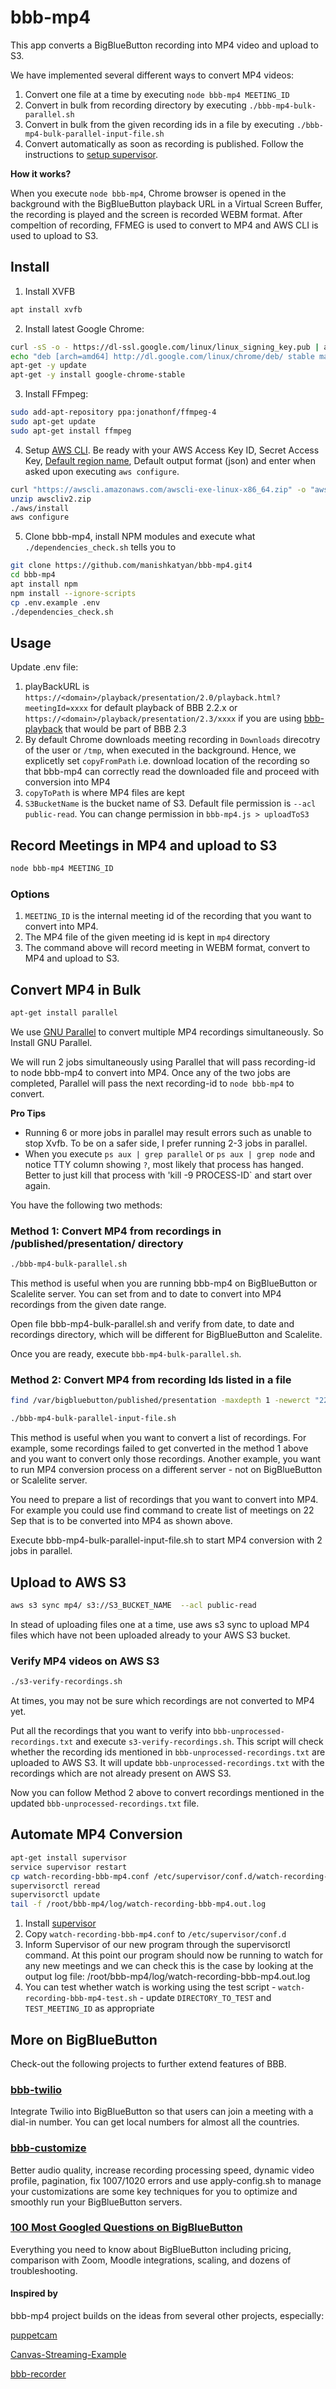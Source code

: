 # bbb-mp4

This app converts a BigBlueButton recording into MP4 video and upload to S3.

We have implemented several different ways to convert MP4 videos:
1. Convert one file at a time by executing `node bbb-mp4 MEETING_ID`
2. Convert in bulk from recording directory by executing `./bbb-mp4-bulk-parallel.sh`
3. Convert in bulk from the given recording ids in a file by executing `./bbb-mp4-bulk-parallel-input-file.sh`
4. Convert automatically as soon as recording is published. Follow the instructions to [setup supervisor](https://github.com/manishkatyan/bbb-mp4#automate-mp4-conversion).

**How it works?**

When you execute `node bbb-mp4`, Chrome browser is opened in the background with the BigBlueButton playback URL in a Virtual Screen Buffer, the recording is played and the screen is recorded WEBM format. After compeltion of recording, FFMEG is used to convert to MP4 and AWS CLI is used to upload to S3.

## Install

1. Install XVFB
```sh
apt install xvfb
```

2. Install latest Google Chrome:

```sh
curl -sS -o - https://dl-ssl.google.com/linux/linux_signing_key.pub | apt-key add
echo "deb [arch=amd64] http://dl.google.com/linux/chrome/deb/ stable main" > /etc/apt/sources.list.d/google-chrome.list
apt-get -y update
apt-get -y install google-chrome-stable
```

3. Install FFmpeg:
```sh
sudo add-apt-repository ppa:jonathonf/ffmpeg-4
sudo apt-get update
sudo apt-get install ffmpeg
```

4. Setup [AWS CLI](https://docs.aws.amazon.com/cli/latest/userguide/cli-chap-install.html). Be ready with your AWS Access Key ID, Secret Access Key, [Default region name](https://docs.aws.amazon.com/general/latest/gr/rande.html#s3_region), Default output format (json) and enter when asked upon executing `aws configure`.
```sh
curl "https://awscli.amazonaws.com/awscli-exe-linux-x86_64.zip" -o "awscliv2.zip"
unzip awscliv2.zip
./aws/install
aws configure
```

5. Clone bbb-mp4, install NPM modules and execute what `./dependencies_check.sh` tells you to 
```sh
git clone https://github.com/manishkatyan/bbb-mp4.git4
cd bbb-mp4
apt install npm
npm install --ignore-scripts
cp .env.example .env
./dependencies_check.sh
```

## Usage

Update .env file:
1) playBackURL is `https://<domain>/playback/presentation/2.0/playback.html?meetingId=xxxx` for default playback of BBB 2.2.x or `https://<domain>/playback/presentation/2.3/xxxx` if you are using [bbb-playback](https://github.com/bigbluebutton/bbb-playback) that would be part of BBB 2.3
2) By default Chrome downloads meeting recording in `Downloads` direcotry of the user or `/tmp`, when executed in the background. Hence, we explicetly set `copyFromPath` i.e. download location of the recording so that bbb-mp4 can correctly read the downloaded file and proceed with conversion into MP4   
3) `copyToPath` is where MP4 files are kept
4) `S3BucketName` is the bucket name of S3. Default file permission is `--acl public-read`. You can change permission in `bbb-mp4.js > uploadToS3`

## Record Meetings in MP4 and upload to S3

```sh
node bbb-mp4 MEETING_ID
```

### Options

1) `MEETING_ID` is the internal meeting id of the recording that you want to convert into MP4. 
2) The MP4 file of the given meeting id is kept in `mp4` directory
3) The command above will record meeting in WEBM format, convert to MP4 and upload to S3. 

## Convert MP4 in Bulk

```sh
apt-get install parallel
```

We use [GNU Parallel](https://www.gnu.org/software/parallel/) to convert multiple MP4 recordings simultaneously. So Install GNU Parallel.  

We will run 2 jobs simultaneously using Parallel that will pass recording-id to node bbb-mp4 to convert into MP4. Once any of the two jobs are completed, Parallel will pass the next recording-id to `node bbb-mp4` to convert.

**Pro Tips** 
- Running 6 or more jobs in parallel may result errors such as unable to stop Xvfb. To be on a safer side, I prefer running 2-3 jobs in parallel.
- When you execute `ps aux | grep parallel` or `ps aux | grep node` and notice TTY column showing `?`, most likely that process has hanged. Better to just kill that process with 'kill -9 PROCESS-ID` and start over again.   

You have the following two methods:

### Method 1: Convert MP4 from recordings in /published/presentation/ directory

```sh
./bbb-mp4-bulk-parallel.sh
```

This method is useful when you are running bbb-mp4 on BigBlueButton or Scalelite server. You can set from and to date to convert into MP4 recordings from the given date range.

Open file bbb-mp4-bulk-parallel.sh and verify from date, to date and recordings directory, which will be different for BigBlueButton and Scalelite. 

Once you are ready, execute `bbb-mp4-bulk-parallel.sh`.
 

### Method 2: Convert MP4 from recording Ids listed in a file 

```sh
find /var/bigbluebutton/published/presentation -maxdepth 1 -newerct "22 Sep 2020" ! -newerct "23 Sep 2020" -printf "%f\n" > bbb-unprocessed-recordings.txt

./bbb-mp4-bulk-parallel-input-file.sh
```

This method is useful when you want to convert a list of recordings. For example, some recordings failed to get converted in the method 1 above and you want to convert only those recordings. Another example, you want to run MP4 conversion process on a different server - not on BigBlueButton or Scalelite server. 

You need to prepare a list of recordings that you want to convert into MP4. For example you could use find command to create list of meetings on 22 Sep that is to be converted into MP4 as shown above. 

Execute bbb-mp4-bulk-parallel-input-file.sh to start MP4 conversion with 2 jobs in parallel.

## Upload to AWS S3

```sh
aws s3 sync mp4/ s3://S3_BUCKET_NAME  --acl public-read
```

In stead of uploading files one at a time, use aws s3 sync to upload MP4 files which have not been uploaded already to your AWS S3 bucket. 

### Verify MP4 videos on AWS S3

```sh
./s3-verify-recordings.sh
```

At times, you may not be sure which recordings are not converted to MP4 yet. 

Put all the recordings that you want to verify into `bbb-unprocessed-recordings.txt` and execute `s3-verify-recordings.sh`. This script will check whether the recording ids mentioned in `bbb-unprocessed-recordings.txt` are uploaded to AWS S3. It will update `bbb-unprocessed-recordings.txt` with the recordings which are not already present on AWS S3.  

Now you can follow Method 2 above to convert recordings mentioned in the updated `bbb-unprocessed-recordings.txt` file. 

## Automate MP4 Conversion

```sh
apt-get install supervisor
service supervisor restart
cp watch-recording-bbb-mp4.conf /etc/supervisor/conf.d/watch-recording-bbb-mp4.conf
supervisorctl reread
supervisorctl update
tail -f /root/bbb-mp4/log/watch-recording-bbb-mp4.out.log
```

1) Install [supervisor](https://www.digitalocean.com/community/tutorials/how-to-install-and-manage-supervisor-on-ubuntu-and-debian-vps)
2) Copy `watch-recording-bbb-mp4.conf` to `/etc/supervisor/conf.d`
3) Inform Supervisor of our new program through the supervisorctl command. At this point our program should now be running to watch for any new meetings and we can check this is the case by looking at the output log file: /root/bbb-mp4/log/watch-recording-bbb-mp4.out.log
4) You can test whether watch is working using the test script - `watch-recording-bbb-mp4-test.sh` - update `DIRECTORY_TO_TEST` and `TEST_MEETING_ID` as appropriate


## More on BigBlueButton

Check-out the following projects to further extend features of BBB.

### [bbb-twilio](https://github.com/manishkatyan/bbb-twilio)

Integrate Twilio into BigBlueButton so that users can join a meeting with a dial-in number. You can get local numbers for almost all the countries. 

### [bbb-customize](https://github.com/manishkatyan/bbb-customize)

Better audio quality, increase recording processing speed, dynamic video profile, pagination, fix 1007/1020 errors and use apply-config.sh to manage your customizations are some key techniques for you to optimize and smoothly run your BigBlueButton servers.

### [100 Most Googled Questions on BigBlueButton](https://higheredlab.com/bigbluebutton-guide/)

Everything you need to know about BigBlueButton including pricing, comparison with Zoom, Moodle integrations, scaling, and dozens of troubleshooting.

#### Inspired by

bbb-mp4 project builds on the ideas from several other projects, especially:

[puppetcam](https://github.com/muralikg/puppetcam)

[Canvas-Streaming-Example](https://github.com/fbsamples/Canvas-Streaming-Example)

[bbb-recorder](https://github.com/jibon57/bbb-recorder)
